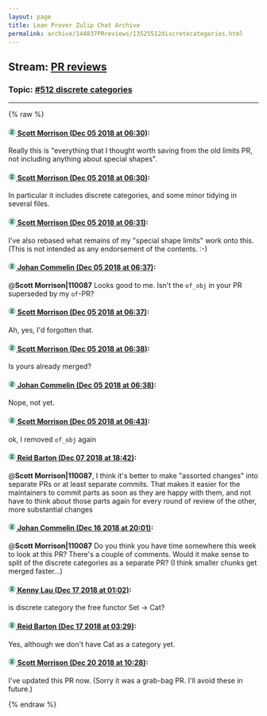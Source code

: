 ```yaml
---
layout: page
title: Lean Prover Zulip Chat Archive 
permalink: archive/144837PRreviews/13525512discretecategories.html
---
```


## Stream: [PR reviews](index.html)
### Topic: [#512 discrete categories](13525512discretecategories.html)

---


{% raw %}
#### [![Click to go to Zulip](../../assets/img/zulip2.png) Scott Morrison (Dec 05 2018 at 06:30)](https://leanprover.zulipchat.com/#narrow/stream/144837-PR%20reviews/topic/%23512%20discrete%20categories/near/150904838):
Really this is "everything that I thought worth saving from the old limits PR, not including anything about special shapes".

#### [![Click to go to Zulip](../../assets/img/zulip2.png) Scott Morrison (Dec 05 2018 at 06:30)](https://leanprover.zulipchat.com/#narrow/stream/144837-PR%20reviews/topic/%23512%20discrete%20categories/near/150904883):
In particular it includes discrete categories, and some minor tidying in several files.

#### [![Click to go to Zulip](../../assets/img/zulip2.png) Scott Morrison (Dec 05 2018 at 06:31)](https://leanprover.zulipchat.com/#narrow/stream/144837-PR%20reviews/topic/%23512%20discrete%20categories/near/150904974):
I've also rebased what remains of my "special shape limits" work onto this. (This is not intended as any endorsement of the contents. :-)

#### [![Click to go to Zulip](../../assets/img/zulip2.png) Johan Commelin (Dec 05 2018 at 06:37)](https://leanprover.zulipchat.com/#narrow/stream/144837-PR%20reviews/topic/%23512%20discrete%20categories/near/150905483):
@**Scott Morrison|110087** Looks good to me. Isn't the `of_obj` in your PR superseded by my `of`-PR?

#### [![Click to go to Zulip](../../assets/img/zulip2.png) Scott Morrison (Dec 05 2018 at 06:37)](https://leanprover.zulipchat.com/#narrow/stream/144837-PR%20reviews/topic/%23512%20discrete%20categories/near/150905494):
Ah, yes, I'd forgotten that.

#### [![Click to go to Zulip](../../assets/img/zulip2.png) Scott Morrison (Dec 05 2018 at 06:38)](https://leanprover.zulipchat.com/#narrow/stream/144837-PR%20reviews/topic/%23512%20discrete%20categories/near/150905496):
Is yours already merged?

#### [![Click to go to Zulip](../../assets/img/zulip2.png) Johan Commelin (Dec 05 2018 at 06:38)](https://leanprover.zulipchat.com/#narrow/stream/144837-PR%20reviews/topic/%23512%20discrete%20categories/near/150905546):
Nope, not yet.

#### [![Click to go to Zulip](../../assets/img/zulip2.png) Scott Morrison (Dec 05 2018 at 06:43)](https://leanprover.zulipchat.com/#narrow/stream/144837-PR%20reviews/topic/%23512%20discrete%20categories/near/150905778):
ok, I removed `of_obj` again

#### [![Click to go to Zulip](../../assets/img/zulip2.png) Reid Barton (Dec 07 2018 at 18:42)](https://leanprover.zulipchat.com/#narrow/stream/144837-PR%20reviews/topic/%23512%20discrete%20categories/near/151128542):
@**Scott Morrison|110087**, I think it's better to make "assorted changes" into separate PRs or at least separate commits.
That makes it easier for the maintainers to commit parts as soon as they are happy with them, and not have to think about those parts again for every round of review of the other, more substantial changes

#### [![Click to go to Zulip](../../assets/img/zulip2.png) Johan Commelin (Dec 16 2018 at 20:01)](https://leanprover.zulipchat.com/#narrow/stream/144837-PR%20reviews/topic/%23512%20discrete%20categories/near/151891968):
@**Scott Morrison|110087** Do you think you have time somewhere this week to look at this PR? There's a couple of comments. Would it make sense to split of the discrete categories as a separate PR? (I think smaller chunks get merged faster...)

#### [![Click to go to Zulip](../../assets/img/zulip2.png) Kenny Lau (Dec 17 2018 at 01:02)](https://leanprover.zulipchat.com/#narrow/stream/144837-PR%20reviews/topic/%23512%20discrete%20categories/near/151902875):
is discrete category the free functor Set -> Cat?

#### [![Click to go to Zulip](../../assets/img/zulip2.png) Reid Barton (Dec 17 2018 at 03:29)](https://leanprover.zulipchat.com/#narrow/stream/144837-PR%20reviews/topic/%23512%20discrete%20categories/near/151907735):
Yes, although we don't have Cat as a category yet.

#### [![Click to go to Zulip](../../assets/img/zulip2.png) Scott Morrison (Dec 20 2018 at 10:28)](https://leanprover.zulipchat.com/#narrow/stream/144837-PR%20reviews/topic/%23512%20discrete%20categories/near/152244018):
I've updated this PR now. (Sorry it was a grab-bag PR. I'll avoid these in future.)


{% endraw %}
